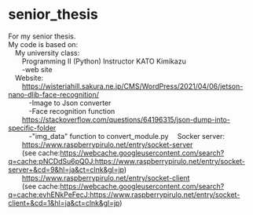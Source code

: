 # senior_thesis
For my senior thesis. <br />
My code is based on:<br />
&emsp;My university class:<br />
&emsp;&emsp;Programming Ⅱ (Python) Instructor KATO Kimikazu<br />
&emsp;&emsp;-web site<br />
&emsp;Website:<br />
&emsp;&emsp;https://wisteriahill.sakura.ne.jp/CMS/WordPress/2021/04/06/jetson-nano-dlib-face-recognition/<br />
&emsp;&emsp;&emsp;-Image to Json converter<br />
&emsp;&emsp;&emsp;-Face recognition function<br />
&emsp;&emsp;https://stackoverflow.com/questions/64196315/json-dump-into-specific-folder<br />
&emsp;&emsp;&emsp;-"img_data" function to convert_module.py
&emsp;Socker server:<br />
&emsp;&emsp;https://www.raspberrypirulo.net/entry/socket-server<br />
&emsp;&emsp;(see cache:https://webcache.googleusercontent.com/search?q=cache:pNCDdSu6pQ0J:https://www.raspberrypirulo.net/entry/socket-server+&cd=9&hl=ja&ct=clnk&gl=jp)<br />
&emsp;&emsp;https://www.raspberrypirulo.net/entry/socket-client<br />
&emsp;&emsp;(see cache:https://webcache.googleusercontent.com/search?q=cache:evhENkPeFecJ:https://www.raspberrypirulo.net/entry/socket-client+&cd=1&hl=ja&ct=clnk&gl=jp)<br />